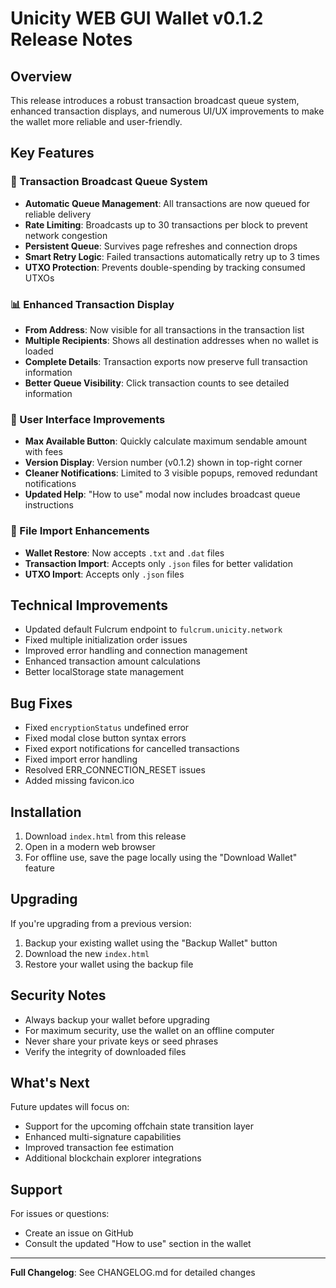 # Unicity WEB GUI Wallet v0.1.2 Release Notes

## Overview
This release introduces a robust transaction broadcast queue system, enhanced transaction displays, and numerous UI/UX improvements to make the wallet more reliable and user-friendly.

## Key Features

### 🚀 Transaction Broadcast Queue System
- **Automatic Queue Management**: All transactions are now queued for reliable delivery
- **Rate Limiting**: Broadcasts up to 30 transactions per block to prevent network congestion
- **Persistent Queue**: Survives page refreshes and connection drops
- **Smart Retry Logic**: Failed transactions automatically retry up to 3 times
- **UTXO Protection**: Prevents double-spending by tracking consumed UTXOs

### 📊 Enhanced Transaction Display
- **From Address**: Now visible for all transactions in the transaction list
- **Multiple Recipients**: Shows all destination addresses when no wallet is loaded
- **Complete Details**: Transaction exports now preserve full transaction information
- **Better Queue Visibility**: Click transaction counts to see detailed information

### 🎨 User Interface Improvements
- **Max Available Button**: Quickly calculate maximum sendable amount with fees
- **Version Display**: Version number (v0.1.2) shown in top-right corner
- **Cleaner Notifications**: Limited to 3 visible popups, removed redundant notifications
- **Updated Help**: "How to use" modal now includes broadcast queue instructions

### 📁 File Import Enhancements
- **Wallet Restore**: Now accepts `.txt` and `.dat` files
- **Transaction Import**: Accepts only `.json` files for better validation
- **UTXO Import**: Accepts only `.json` files

## Technical Improvements
- Updated default Fulcrum endpoint to `fulcrum.unicity.network`
- Fixed multiple initialization order issues
- Improved error handling and connection management
- Enhanced transaction amount calculations
- Better localStorage state management

## Bug Fixes
- Fixed `encryptionStatus` undefined error
- Fixed modal close button syntax errors
- Fixed export notifications for cancelled transactions
- Fixed import error handling
- Resolved ERR_CONNECTION_RESET issues
- Added missing favicon.ico

## Installation
1. Download `index.html` from this release
2. Open in a modern web browser
3. For offline use, save the page locally using the "Download Wallet" feature

## Upgrading
If you're upgrading from a previous version:
1. Backup your existing wallet using the "Backup Wallet" button
2. Download the new `index.html`
3. Restore your wallet using the backup file

## Security Notes
- Always backup your wallet before upgrading
- For maximum security, use the wallet on an offline computer
- Never share your private keys or seed phrases
- Verify the integrity of downloaded files

## What's Next
Future updates will focus on:
- Support for the upcoming offchain state transition layer
- Enhanced multi-signature capabilities
- Improved transaction fee estimation
- Additional blockchain explorer integrations

## Support
For issues or questions:
- Create an issue on GitHub
- Consult the updated "How to use" section in the wallet

---
**Full Changelog**: See CHANGELOG.md for detailed changes